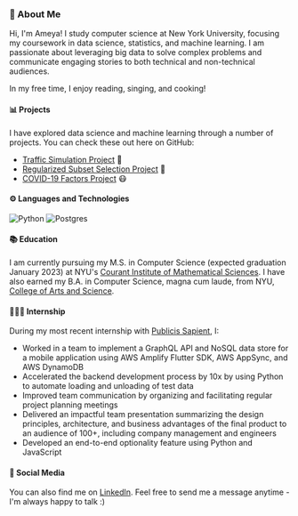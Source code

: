 ### 👋 About Me

Hi, I'm Ameya! I study computer science at New York University, focusing my coursework in data science, statistics, and machine learning. I am passionate about leveraging big data to solve complex problems and communicate engaging stories to both technical and non-technical audiences.

In my free time, I enjoy reading, singing, and cooking!

#### 📊 Projects
I have explored data science and machine learning through a number of projects. You can check these out here on GitHub:

- [Traffic Simulation Project](https://github.com/aashere/BDAD_Violet_Noise) 🚗
- [Regularized Subset Selection Project](https://github.com/aashere/regularized-subset-selection) 🧮
- [COVID-19 Factors Project](https://github.com/aashere/covid19-factors) 😷

#### ⚙️ Languages and Technologies

![Python](https://img.shields.io/badge/python-3670A0?style=for-the-badge&logo=python&logoColor=ffdd54)
![Postgres](https://img.shields.io/badge/postgres-%23316192.svg?style=for-the-badge&logo=postgresql&logoColor=white)



#### 📚 Education

I am currently pursuing my M.S. in Computer Science (expected graduation January 2023) at NYU's [Courant Institute of Mathematical Sciences](https://cs.nyu.edu/home/index.html). I have also earned my B.A. in Computer Science, magna cum laude, from NYU, [College of Arts and Science](https://cas.nyu.edu/).

#### 👨🏽‍💻 Internship
During my most recent internship with [Publicis Sapient](https://www.publicissapient.com/), I:

- Worked in a team to implement a GraphQL API and NoSQL data store for a mobile application using AWS Amplify Flutter SDK, AWS AppSync, and AWS DynamoDB
- Accelerated the backend development process by 10x by using Python to automate loading and unloading of test data
- Improved team communication by organizing and facilitating regular project planning meetings
- Delivered an impactful team presentation summarizing the design principles, architecture, and business advantages of the final product to an audience of 100+, including company management and engineers
- Developed an end-to-end optionality feature using Python and JavaScript

#### 🤝 Social Media
You can also find me on [LinkedIn](https://www.linkedin.com/in/ameya-shere/). Feel free to send me a message anytime - I'm always happy to talk :)
